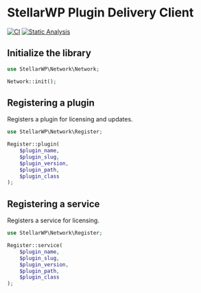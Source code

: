 # StellarWP Plugin Delivery Client

[![CI](https://github.com/the-events-calendar/stellar-network-client/workflows/CI/badge.svg)](https://github.com/the-events-calendar/stellar-network-client/actions?query=branch%3Amain) [![Static Analysis](https://github.com/the-events-calendar/stellar-network-client/actions/workflows/static-analysis.yml/badge.svg)](https://github.com/the-events-calendar/stellar-network-client/actions/workflows/static-analysis.yml)

## Initialize the library

```php
use StellarWP\Network\Network;

Network::init();
```

## Registering a plugin

Registers a plugin for licensing and updates.

```php
use StellarWP\Network\Register;

Register::plugin(
	$plugin_name,
	$plugin_slug,
	$plugin_version,
	$plugin_path,
	$plugin_class
);
```

## Registering a service

Registers a service for licensing.

```php
use StellarWP\Network\Register;

Register::service(
	$plugin_name,
	$plugin_slug,
	$plugin_version,
	$plugin_path,
	$plugin_class
);
```
